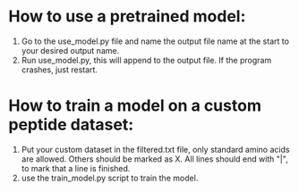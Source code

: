 # How to use a pretrained model:
1. Go to the use_model.py file and name the output file name at the start to your desired output name. 
2. Run use_model.py, this will append to the output file. If the program crashes, just restart. 

# How to train a model on a custom peptide dataset:
1. Put your custom dataset in the filtered.txt file, only standard amino acids are allowed. Others should be marked as X. All lines should end with "|", to mark that a line is finished. 
2. use the train_model.py script to train the model.